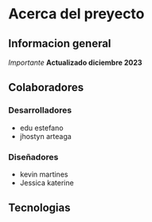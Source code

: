 # Acerca del preyecto
## Informacion general
*Importante*
**Actualizado diciembre 2023**
## Colaboradores
### Desarrolladores
* edu estefano 
* jhostyn arteaga
### Diseñadores
* kevin martines 
* Jessica katerine
## Tecnologias
